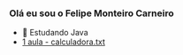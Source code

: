 ### Olá eu sou o Felipe Monteiro Carneiro

- 🌱 Estudando Java 
- [1 aula - calculadora.txt](https://github.com/FelipeMonteiroo/FelipeMonteiroo/files/11568135/1.aula.-.calculadora.txt)
